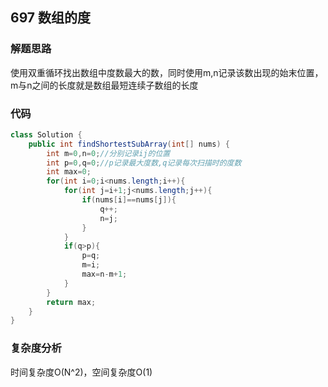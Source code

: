 ## 697 数组的度
### 解题思路
使用双重循环找出数组中度数最大的数，同时使用m,n记录该数出现的始末位置，m与n之间的长度就是数组最短连续子数组的长度
### 代码
```java
class Solution {
    public int findShortestSubArray(int[] nums) {
        int m=0,n=0;//分别记录ij的位置
        int p=0,q=0;//p记录最大度数,q记录每次扫描时的度数
        int max=0;
        for(int i=0;i<nums.length;i++){
            for(int j=i+1;j<nums.length;j++){
                if(nums[i]==nums[j]){
                    q++;
                    n=j;
                }
            }
            if(q>p){
                p=q;
                m=i;
                max=n-m+1;
            }
        }
        return max;
    }
}
```
### 复杂度分析
时间复杂度O(N^2)，空间复杂度O(1)